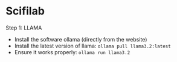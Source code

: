 # Scifilab

Step 1: LLAMA

- Install the software ollama (directly from the website)
- Install the  latest version of llama:
`ollama pull llama3.2:latest
`
- Ensure it works properly:
`ollama run llama3.2
`
